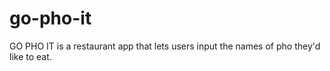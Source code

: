 # go-pho-it


GO PHO IT is a restaurant app that lets users input the names of pho they'd like to eat.